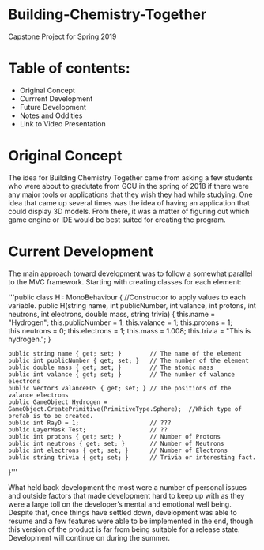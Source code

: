 # Building-Chemistry-Together
Capstone Project for Spring 2019

# Table of contents:
* Original Concept
* Currrent Development
* Future Development
* Notes and Oddities
* Link to Video Presentation 


# Original Concept

The idea for Building Chemistry Together came from asking a few students who were about to gradutate from GCU in the spring of 2018 if there were any major tools or applications that they wish they had while studying. One idea that came up several times was the idea of having an application that could display 3D models. From there, it was a matter of figuring out which game engine or IDE would be best suited for creating the program.

# Current Development
The main approach toward development was to follow a somewhat parallel to the MVC framework. Starting with creating classes for each element: 

'''public class H : MonoBehaviour
{
    //Constructor to apply values to each variable.
    public H(string name, int publicNumber, int valance, int protons, int neutrons, int electrons, double mass, string trivia)
    {
        this.name = "Hydrogen";
        this.publicNumber = 1;
        this.valance = 1;
        this.protons = 1;
        this.neutrons = 0;
        this.electrons = 1;
        this.mass = 1.008;
        this.trivia = "This is hydrogen.";
    }
   
    public string name { get; set; }        // The name of the element
    public int publicNumber { get; set; }   // The number of the element
    public double mass { get; set; }        // The atomic mass
    public int valance { get; set; }        // The number of valance electrons
    public Vector3 valancePOS { get; set; } // The positions of the valance electrons
    public GameObject Hydrogen = GameObject.CreatePrimitive(PrimitiveType.Sphere);  //Which type of prefab is to be created.
    public int RayD = 1;                    // ???
    public LayerMask Test;                  // ??
    public int protons { get; set; }        // Number of Protons 
    public int neutrons { get; set; }       // Number of Neutrons
    public int electrons { get; set; }      // Number of Electrons
    public string trivia { get; set; }      // Trivia or interesting fact.
}'''

What held back development the most were a number of personal issues and outside factors that made development hard to keep up with as they were a large toll on the developer’s mental and emotional well being. 
Despite that, once things have settled down, development was able to resume and a few features were able to be implemented in the end, though this version of the product is far from being suitable for a release state. Development will continue on during the summer. 

